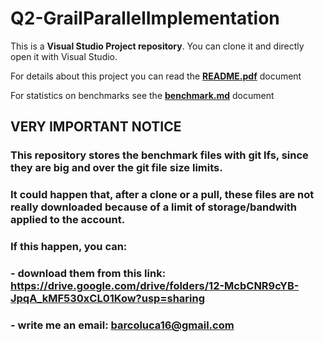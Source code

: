 # Q2-GrailParallelImplementation

This is a **Visual Studio Project repository**.
You can clone it and directly open it with Visual Studio.

For details about this project you can read the **[README.pdf](https://github.com/LucaBarco/Q2-GrailParallelImplementation/blob/master/README.pdf)** document

For statistics on benchmarks see the **[benchmark.md](https://github.com/LucaBarco/Q2-GrailParallelImplementation/blob/master/benchmark.md)** document

## **VERY IMPORTANT NOTICE**
### This repository stores the benchmark files with git lfs, since they are big and over the git file size limits. 
### It could happen that, after a clone or a pull, these files are not really downloaded because of a limit of storage/bandwith applied to the account. 
### If this happen, you can:
### - download them from this link: https://drive.google.com/drive/folders/12-McbCNR9cYB-JpqA_kMF530xCL01Kow?usp=sharing
### - write me an email: **barcoluca16@gmail.com**

